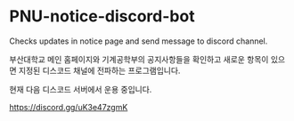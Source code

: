 # PNU-notice-discord-bot
Checks updates in notice page and send message to discord channel.

부산대학교 메인 홈페이지와 기계공학부의 공지사항들을 확인하고 새로운 항목이 있으면 지정된 디스코드 채널에 전파하는 프로그램입니다.

현재 다음 디스코드 서버에서 운용 중입니다.

https://discord.gg/uK3e47zgmK
